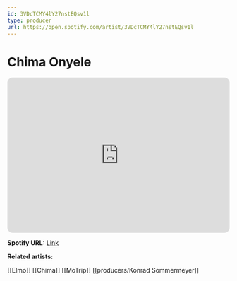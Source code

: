 ```yaml
---
id: 3VDcTCMY4lY27nstEQsv1l
type: producer
url: https://open.spotify.com/artist/3VDcTCMY4lY27nstEQsv1l
---
```

# Chima Onyele

<iframe style="border-radius:12px" src="https://open.spotify.com/embed/artist/3VDcTCMY4lY27nstEQsv1l" width="100%" height="352" frameBorder="0" allowfullscreen="" allow="autoplay; clipboard-write; encrypted-media; fullscreen; picture-in-picture" loading="lazy"></iframe>

**Spotify URL:** [Link](https://open.spotify.com/artist/3VDcTCMY4lY27nstEQsv1l)

**Related artists:**

[[Elmo]]
[[Chima]]
[[MoTrip]]
[[producers/Konrad Sommermeyer]]
